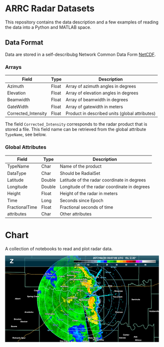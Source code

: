 # ARRC Radar Datasets

This repository contains the data description and a few examples of reading the data into a Python and MATLAB space.

## Data Format

Data are stored in a self-describubg Network Common Data Form [NetCDF].

### Arrays

| Field | Type | Description |
| --- | --- | --- |
| Azimuth | Float | Array of azimuth angles in degrees | 
| Elevation | Float | Array of elevation angles in degrees |
| Beamwidth | Float | Array of beamwidth in degrees |
| GateWidth | Float | Array of gatewidth in meters |
| Corrected_Intensity | Float | Product in described units (global attributes) |

The field `Corrected_Intensity` corresponds to the radar product that is stored a file. This field name can be retrieved from the global attribute `TypeName`, see below.

### Global Attributes

| Field | Type | Description |
| --- | --- | --- |
| TypeName | Char | Name of the product |
| DataType | Char | Should be RadialSet |
| Latitude | Double | Latitude of the radar coordinate in degrees |
| Longitude | Double | Longitude of the radar coordinate in degrees |
| Height | Float | Height of the radar in meters
| Time | Long | Seconds since Epoch |
| FractionalTime | Float | Fractional seconds of time |
| attributes | Char | Other attributes |


# Chart

A collection of notebooks to read and plot radar data.

![Figure](blob/PX-20170220-050706-E2.4-Z.png)

[NetCDF]: https://www.unidata.ucar.edu/software/netcdf/